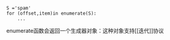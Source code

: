 ```jupyter
S ='spam'
for (offset,item)in enumerate(S): 
	...
```

enumerate函数会返回一个生成器对象：这种对象支持[[迭代]]协议
